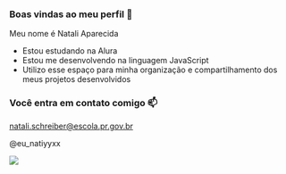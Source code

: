 ### Boas vindas ao meu perfil 🌸

Meu nome é Natali Aparecida

- Estou estudando na Alura
- Estou me desenvolvendo na linguagem JavaScript
- Utilizo esse espaço para minha organização e compartilhamento dos meus projetos desenvolvidos

 ### Você entra em contato comigo 📫

natali.schreiber@escola.pr.gov.br

@eu_natiyyxx

![](https://media1.tenor.com/m/MG0OOqfMT4UAAAAC/sick-boy-matheus-theo-raeken.gif)
